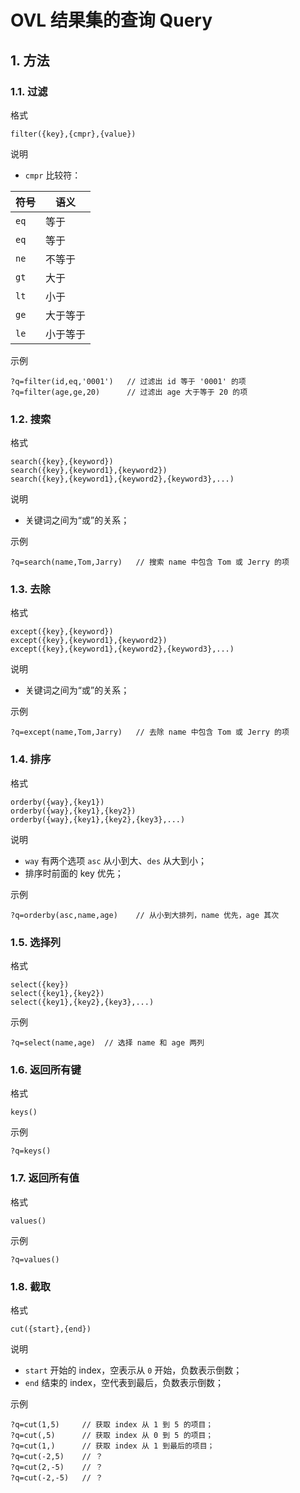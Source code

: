 # OVL 结果集的查询 Query

## 1. 方法

### 1.1. 过滤

<kbd>格式</kbd>

```
filter({key},{cmpr},{value})
```

<kbd>说明</kbd>

- `cmpr` 比较符：

| 符号 | 语义     |
| ---- | -------- |
| `eq` | 等于     |
| `eq` | 等于     |
| `ne` | 不等于   |
| `gt` | 大于     |
| `lt` | 小于     |
| `ge` | 大于等于 |
| `le` | 小于等于 |

<kbd>示例</kbd>

```
?q=filter(id,eq,'0001')   // 过滤出 id 等于 '0001' 的项
?q=filter(age,ge,20)      // 过滤出 age 大于等于 20 的项
```

### 1.2. 搜索

<kbd>格式</kbd>

```
search({key},{keyword})
search({key},{keyword1},{keyword2})
search({key},{keyword1},{keyword2},{keyword3},...)
```

<kbd>说明</kbd>

- 关键词之间为“或”的关系；

<kbd>示例</kbd>

```
?q=search(name,Tom,Jarry)   // 搜索 name 中包含 Tom 或 Jerry 的项
```

### 1.3. 去除

<kbd>格式</kbd>

```
except({key},{keyword})
except({key},{keyword1},{keyword2})
except({key},{keyword1},{keyword2},{keyword3},...)
```

<kbd>说明</kbd>

- 关键词之间为“或”的关系；

<kbd>示例</kbd>

```
?q=except(name,Tom,Jarry)   // 去除 name 中包含 Tom 或 Jerry 的项
```

### 1.4. 排序

<kbd>格式</kbd>

```
orderby({way},{key1})
orderby({way},{key1},{key2})
orderby({way},{key1},{key2},{key3},...)
```

<kbd>说明</kbd>

- `way` 有两个选项 `asc` 从小到大、`des` 从大到小；
- 排序时前面的 key 优先；

<kbd>示例</kbd>

```
?q=orderby(asc,name,age)    // 从小到大排列，name 优先，age 其次
```

### 1.5. 选择列

<kbd>格式</kbd>

```
select({key})
select({key1},{key2})
select({key1},{key2},{key3},...)
```

<kbd>示例</kbd>

```
?q=select(name,age)  // 选择 name 和 age 两列
```

### 1.6. 返回所有键

<kbd>格式</kbd>

```
keys()
```

<kbd>示例</kbd>

```
?q=keys()
```

### 1.7. 返回所有值

<kbd>格式</kbd>

```
values()
```

<kbd>示例</kbd>

```
?q=values()
```

### 1.8. 截取

<kbd>格式</kbd>

```
cut({start},{end})
```

<kbd>说明</kbd>

- `start` 开始的 index，空表示从 `0` 开始，负数表示倒数；
- `end` 结束的 index，空代表到最后，负数表示倒数；

<kbd>示例</kbd>

```
?q=cut(1,5)     // 获取 index 从 1 到 5 的项目；
?q=cut(,5)      // 获取 index 从 0 到 5 的项目；
?q=cut(1,)      // 获取 index 从 1 到最后的项目；
?q=cut(-2,5)    // ？
?q=cut(2,-5)    // ？
?q=cut(-2,-5)   // ？
```
